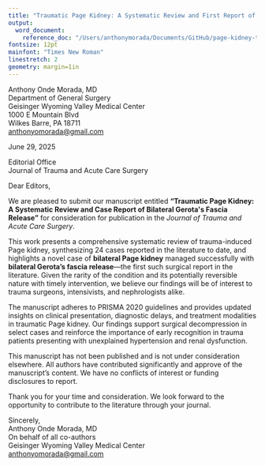 ```yaml
---
title: "Traumatic Page Kidney: A Systematic Review and First Report of Bilateral Surgical Decompression"
output: 
  word_document:
    reference_doc: "/Users/anthonymorada/Documents/GitHub/page-kidney-trauma-sr/manuscript_files/jtacs_template.docx"
fontsize: 12pt
mainfont: "Times New Roman"
linestretch: 2
geometry: margin=1in
---
```


Anthony Onde Morada, MD  
Department of General Surgery  
Geisinger Wyoming Valley Medical Center  
1000 E Mountain Blvd  
Wilkes Barre, PA 18711  
anthonyomorada@gmail.com  

June 29, 2025  

Editorial Office  
Journal of Trauma and Acute Care Surgery  

Dear Editors,

We are pleased to submit our manuscript entitled **“Traumatic Page Kidney: A Systematic Review and Case Report of Bilateral Gerota's Fascia Release”** for consideration for publication in the *Journal of Trauma and Acute Care Surgery*.

This work presents a comprehensive systematic review of trauma-induced Page kidney, synthesizing 24 cases reported in the literature to date, and highlights a novel case of **bilateral Page kidney** managed successfully with **bilateral Gerota’s fascia release**—the first such surgical report in the literature. Given the rarity of the condition and its potentially reversible nature with timely intervention, we believe our findings will be of interest to trauma surgeons, intensivists, and nephrologists alike.

The manuscript adheres to PRISMA 2020 guidelines and provides updated insights on clinical presentation, diagnostic delays, and treatment modalities in traumatic Page kidney. Our findings support surgical decompression in select cases and reinforce the importance of early recognition in trauma patients presenting with unexplained hypertension and renal dysfunction.

This manuscript has not been published and is not under consideration elsewhere. All authors have contributed significantly and approve of the manuscript’s content. We have no conflicts of interest or funding disclosures to report.

Thank you for your time and consideration. We look forward to the opportunity to contribute to the literature through your journal.

Sincerely,  
Anthony Onde Morada, MD  
On behalf of all co-authors  
Geisinger Wyoming Valley Medical Center  
anthonyomorada@gmail.com 